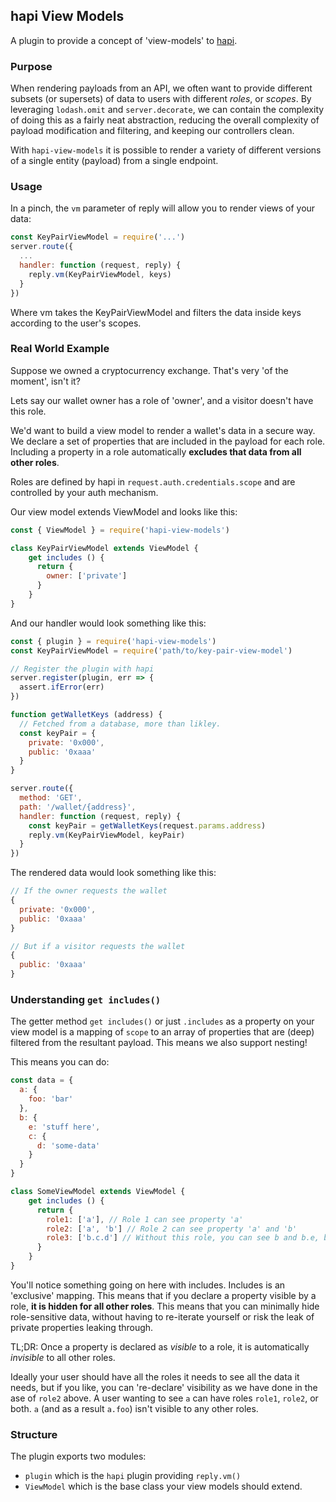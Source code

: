 ## hapi View Models

A plugin to provide a concept of 'view-models' to [hapi](https://hapijs.com).

### Purpose

When rendering payloads from an API, we often want to provide different subsets (or supersets) of data to users with different *roles*, or *scopes*. By leveraging `lodash.omit` and `server.decorate`, we can contain the complexity of doing this as a fairly neat abstraction, reducing the overall complexity of payload modification and filtering, and keeping our controllers clean.

With `hapi-view-models` it is possible to render a variety of different versions of a single entity (payload) from a single endpoint.

### Usage

In a pinch, the `vm` parameter of reply will allow you to render views of your data:

```javascript
const KeyPairViewModel = require('...')
server.route({
  ...
  handler: function (request, reply) {
    reply.vm(KeyPairViewModel, keys)
  }
})
```

Where vm takes the KeyPairViewModel and filters the data inside keys according to the user's scopes.

### Real World Example

Suppose we owned a cryptocurrency exchange. That's very 'of the moment', isn't it?

Lets say our wallet owner has a role of 'owner', and a visitor doesn't have this role.

We'd want to build a view model to render a wallet's data in a secure way. We declare a set of properties that are included in the payload for each role. Including a property in a role automatically **excludes that data from all other roles**.

Roles are defined by hapi in `request.auth.credentials.scope` and are controlled by your auth mechanism.

Our view model extends ViewModel and looks like this:

```javascript
const { ViewModel } = require('hapi-view-models')

class KeyPairViewModel extends ViewModel {
    get includes () {
      return {
        owner: ['private']
      }
    }
}
```

And our handler would look something like this:

```javascript
const { plugin } = require('hapi-view-models')
const KeyPairViewModel = require('path/to/key-pair-view-model')

// Register the plugin with hapi
server.register(plugin, err => {
  assert.ifError(err)
})

function getWalletKeys (address) {
  // Fetched from a database, more than likley.
  const keyPair = {
    private: '0x000',
    public: '0xaaa'
  }
}

server.route({
  method: 'GET',
  path: '/wallet/{address}',
  handler: function (request, reply) {
    const keyPair = getWalletKeys(request.params.address)
    reply.vm(KeyPairViewModel, keyPair)
  }
})
```

The rendered data would look something like this:

```javascript
// If the owner requests the wallet
{
  private: '0x000',
  public: '0xaaa'
}

// But if a visitor requests the wallet
{
  public: '0xaaa'
}
```

### Understanding `get includes()`

The getter method `get includes()` or just `.includes` as a property on your view model is a mapping of `scope` to an array of properties that are (deep) filtered from the resultant payload. This means we also support nesting!

This means you can do:

```javascript
const data = {
  a: { 
    foo: 'bar'
  },
  b: { 
    e: 'stuff here',
    c: {
      d: 'some-data'
    }
  }
}

class SomeViewModel extends ViewModel {
    get includes () {
      return {
        role1: ['a'], // Role 1 can see property 'a'
        role2: ['a', 'b'] // Role 2 can see property 'a' and 'b'
        role3: ['b.c.d'] // Without this role, you can see b and b.e, but the contents of b.c will be '{}' as 'b.c.d' is hidden.
      }
    }
}
```

You'll notice something going on here with includes. Includes is an 'exclusive' mapping. This means that if you declare a property visible by a role, **it is hidden for all other roles**. This means that you can minimally hide role-sensitive data, without having to re-iterate yourself or risk the leak of private properties leaking through.

TL;DR: Once a property is declared as *visible* to a role, it is automatically *invisible* to all other roles.

Ideally your user should have all the roles it needs to see all the data it needs, but if you like, you can 're-declare' visibility as we have done in the ase of `role2` above. A user wanting to see `a` can have roles `role1`, `role2`, or both. `a` (and as a result `a.foo`) isn't visible to any other roles.

### Structure

The plugin exports two modules:

  * `plugin` which is the `hapi` plugin providing `reply.vm()`
  * `ViewModel` which is the base class your view models should extend.

